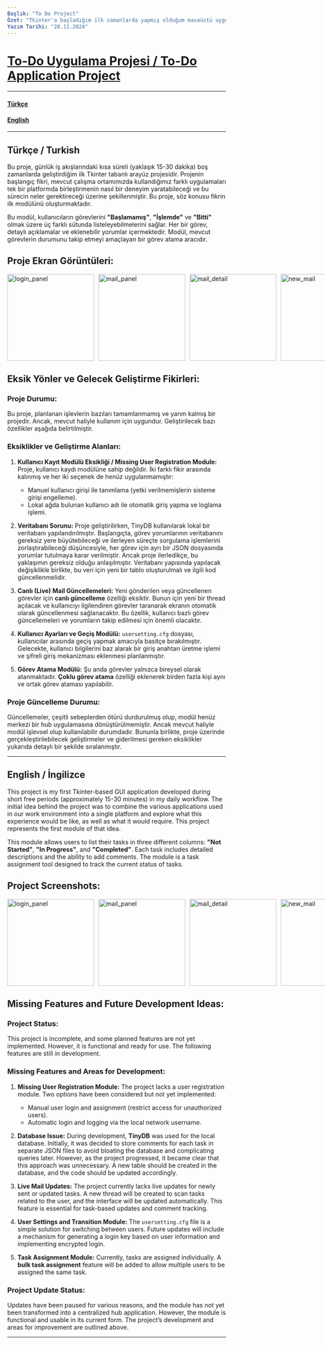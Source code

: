```yaml
---
Başlık: "To Do Project"
Özet: "Tkinter'a başladığım ilk zamanlarda yapmış olduğum masaüstü uygulaması olan todo projesidir. Detaylar için Lütfen Tıklayınız!!"
Yazım Tarihi: "28.11.2024"
---
```



# [To-Do Uygulama Projesi / To-Do Application Project](https://github.com/BoraYlmz/to_do)

<hr>

#### [Türkçe](#turkce)
#### [English](#english)

<hr>

## Türkçe / Turkish <a name="turkce"></a>

Bu proje, günlük iş akışlarındaki kısa süreli (yaklaşık 15-30 dakika) boş zamanlarda geliştirdiğim ilk Tkinter tabanlı arayüz projesidir. Projenin başlangıç fikri, mevcut çalışma ortamımızda kullandığımız farklı uygulamaları tek bir platformda birleştirmenin nasıl bir deneyim yaratabileceği ve bu sürecin neler gerektireceği üzerine şekillenmiştir. Bu proje, söz konusu fikrin ilk modülünü oluşturmaktadır.

Bu modül, kullanıcıların görevlerini **"Başlamamış"**, **"İşlemde"** ve **"Bitti"** olmak üzere üç farklı sütunda listeleyebilmelerini sağlar. Her bir görev, detaylı açıklamalar ve eklenebilir yorumlar içermektedir. Modül, mevcut görevlerin durumunu takip etmeyi amaçlayan bir görev atama aracıdır.

## Proje Ekran Görüntüleri:
<div class="img-container" style="display: flex; justify-content: space-between; gap: 10px;">
  <img src="https://github.com/user-attachments/assets/51352d6d-e1ec-48df-9dde-5aea06eccf5e" alt="login_panel" style="width: 200px;" />
  <img src="https://github.com/user-attachments/assets/a558194a-4931-472c-91a1-8cd298c5183b" alt="mail_panel" style="width: 200px;" />
  <img src="https://github.com/user-attachments/assets/4921feb9-64f2-4f2b-b5ee-c813171d61cd" alt="mail_detail" style="width: 200px;" />
  <img src="https://github.com/user-attachments/assets/9097d0be-d0f6-4ae1-83de-daeab6089865" alt="new_mail" style="width: 200px;" />
  <img src="https://github.com/user-attachments/assets/bcf42d10-a19d-43f2-9827-3f3dd9027edb" alt="message_box_example" style="width: 200px;" />
</div>

## Eksik Yönler ve Gelecek Geliştirme Fikirleri:

### **Proje Durumu:**
Bu proje, planlanan işlevlerin bazıları tamamlanmamış ve yarım kalmış bir projedir. Ancak, mevcut haliyle kullanım için uygundur. Geliştirilecek bazı özellikler aşağıda belirtilmiştir.

### **Eksiklikler ve Geliştirme Alanları:**
1. **Kullanıcı Kayıt Modülü Eksikliği / Missing User Registration Module:**
   Proje, kullanıcı kaydı modülüne sahip değildir. İki farklı fikir arasında kalınmış ve her iki seçenek de henüz uygulanmamıştır:
   - Manuel kullanıcı girişi ile tanımlama (yetki verilmemişlerin sisteme girişi engelleme).
   - Lokal ağda bulunan kullanıcı adı ile otomatik giriş yapma ve loglama işlemi.

2. **Veritabanı Sorunu:**
   Proje geliştirilirken, TinyDB kullanılarak lokal bir veritabanı yapılandırılmıştır. Başlangıçta, görev yorumlarının veritabanını gereksiz yere büyütebileceği ve ilerleyen süreçte sorgulama işlemlerini zorlaştırabileceği düşüncesiyle, her görev için ayrı bir JSON dosyasında yorumlar tutulmaya karar verilmiştir. Ancak proje ilerledikçe, bu yaklaşımın gereksiz olduğu anlaşılmıştır. Veritabanı yapısında yapılacak değişiklikle birlikte, bu veri için yeni bir tablo oluşturulmalı ve ilgili kod güncellenmelidir.

3. **Canlı (Live) Mail Güncellemeleri:**
   Yeni gönderilen veya güncellenen görevler için **canlı güncelleme** özelliği eksiktir. Bunun için yeni bir thread açılacak ve kullanıcıyı ilgilendiren görevler taranarak ekranın otomatik olarak güncellenmesi sağlanacaktır. Bu özellik, kullanıcı bazlı görev güncellemeleri ve yorumların takip edilmesi için önemli olacaktır.

4. **Kullanıcı Ayarları ve Geçiş Modülü:**
   `usersetting.cfg` dosyası, kullanıcılar arasında geçiş yapmak amacıyla basitçe bırakılmıştır. Gelecekte, kullanıcı bilgilerini baz alarak bir giriş anahtarı üretme işlemi ve şifreli giriş mekanizması eklenmesi planlanmıştır.

5. **Görev Atama Modülü:**
   Şu anda görevler yalnızca bireysel olarak atanmaktadır. **Çoklu görev atama** özelliği eklenerek birden fazla kişi aynı ve ortak görev ataması yapılabilir.

### **Proje Güncelleme Durumu:**
Güncellemeler, çeşitli sebeplerden ötürü durdurulmuş olup, modül henüz merkezi bir hub uygulamasına dönüştürülmemiştir. Ancak mevcut haliyle modül işlevsel olup kullanılabilir durumdadır. Bununla birlikte, proje üzerinde gerçekleştirilebilecek geliştirmeler ve giderilmesi gereken eksiklikler yukarıda detaylı bir şekilde sıralanmıştır.

---

## English / İngilizce <a name="english"></a>

This project is my first Tkinter-based GUI application developed during short free periods (approximately 15-30 minutes) in my daily workflow. The initial idea behind the project was to combine the various applications used in our work environment into a single platform and explore what this experience would be like, as well as what it would require. This project represents the first module of that idea.

This module allows users to list their tasks in three different columns: **"Not Started"**, **"In Progress"**, and **"Completed"**. Each task includes detailed descriptions and the ability to add comments. The module is a task assignment tool designed to track the current status of tasks.

## Project Screenshots:
<div class="img-container" style="display: flex; justify-content: space-between; gap: 10px;">
  <img src="https://github.com/user-attachments/assets/51352d6d-e1ec-48df-9dde-5aea06eccf5e" alt="login_panel" style="width: 200px;" />
  <img src="https://github.com/user-attachments/assets/a558194a-4931-472c-91a1-8cd298c5183b" alt="mail_panel" style="width: 200px;" />
  <img src="https://github.com/user-attachments/assets/4921feb9-64f2-4f2b-b5ee-c813171d61cd" alt="mail_detail" style="width: 200px;" />
  <img src="https://github.com/user-attachments/assets/9097d0be-d0f6-4ae1-83de-daeab6089865" alt="new_mail" style="width: 200px;" />
  <img src="https://github.com/user-attachments/assets/bcf42d10-a19d-43f2-9827-3f3dd9027edb" alt="message_box_example" style="width: 200px;" />
</div>

## Missing Features and Future Development Ideas:

### **Project Status:**
This project is incomplete, and some planned features are not yet implemented. However, it is functional and ready for use. The following features are still in development.

### **Missing Features and Areas for Development:**
1. **Missing User Registration Module:**
   The project lacks a user registration module. Two options have been considered but not yet implemented:
   - Manual user login and assignment (restrict access for unauthorized users).
   - Automatic login and logging via the local network username.

2. **Database Issue:**
   During development, **TinyDB** was used for the local database. Initially, it was decided to store comments for each task in separate JSON files to avoid bloating the database and complicating queries later. However, as the project progressed, it became clear that this approach was unnecessary. A new table should be created in the database, and the code should be updated accordingly.

3. **Live Mail Updates:**
   The project currently lacks live updates for newly sent or updated tasks. A new thread will be created to scan tasks related to the user, and the interface will be updated automatically. This feature is essential for task-based updates and comment tracking.

4. **User Settings and Transition Module:**
   The `usersetting.cfg` file is a simple solution for switching between users. Future updates will include a mechanism for generating a login key based on user information and implementing encrypted login.

5. **Task Assignment Module:**
   Currently, tasks are assigned individually. A **bulk task assignment** feature will be added to allow multiple users to be assigned the same task.

### **Project Update Status:**
Updates have been paused for various reasons, and the module has not yet been transformed into a centralized hub application. However, the module is functional and usable in its current form. The project’s development and areas for improvement are outlined above.

---

